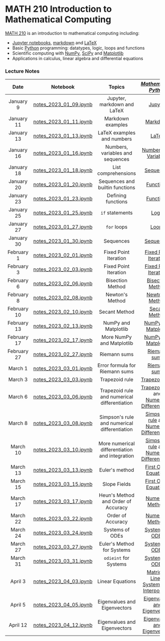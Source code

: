 # MATH 210 Introduction to Mathematical Computing

[MATH 210](https://courses.students.ubc.ca/cs/courseschedule?pname=subjarea&tname=subj-course&dept=MATH&course=210) is an introduction to mathematical computing including:

* [Jupyter notebooks](http://jupyter.org/), [markdown](https://en.wikipedia.org/wiki/Markdown) and [LaTeX](https://en.wikibooks.org/wiki/LaTeX/Mathematics)
* Basic [Python](https://www.python.org/) programming: datatypes, logic, loops and functions
* Scientific computing with [NumPy](http://www.numpy.org/), [SciPy](https://scipy.org/) and [Matplotlib](https://matplotlib.org/)
* Applications in calculus, linear algebra and differential equations

### Lecture Notes

| Date | Notebook | Topics | [*Mathematical Python*](https://patrickwalls.github.io/mathematicalpython) |
| :---: | :---: | :---: | :---: |
| January 9 | [notes_2023_01_09.ipynb](notes_2023_01_09.ipynb) | Jupyter, markdown and LaTeX | [Jupyter](https://patrickwalls.github.io/mathematicalpython/jupyter/notebook/) |
| January 11 | [notes_2023_01_11.ipynb](notes_2023_01_11.ipynb) | Markdown examples | [Markdown](https://patrickwalls.github.io/mathematicalpython/jupyter/markdown/) |
| January 13 | [notes_2023_01_13.ipynb](notes_2023_01_13.ipynb) | LaTeX examples and numbers | [LaTeX](https://patrickwalls.github.io/mathematicalpython/jupyter/latex/) |
| January 16 | [notes_2023_01_16.ipynb](notes_2023_01_16.ipynb) | Numbers, variables and sequences | [Numbers](https://patrickwalls.github.io/mathematicalpython/python/numbers/) and [Variables](https://patrickwalls.github.io/mathematicalpython/python/variables/) |
| January 18 | [notes_2023_01_18.ipynb](notes_2023_01_18.ipynb) | List comprehensions | [Sequences](https://patrickwalls.github.io/mathematicalpython/python/sequences/) |
| January 20 | [notes_2023_01_20.ipynb](notes_2023_01_20.ipynb) | Sequences and builtin functions | [Functions](https://patrickwalls.github.io/mathematicalpython/python/functions/) |
| January 23 | [notes_2023_01_23.ipynb](notes_2023_01_23.ipynb) | Defining functions | [Functions](https://patrickwalls.github.io/mathematicalpython/python/functions/) |
| January 25 | [notes_2023_01_25.ipynb](notes_2023_01_25.ipynb) | `if` statements | [Logic](https://patrickwalls.github.io/mathematicalpython/python/logic/) |
| January 27 | [notes_2023_01_27.ipynb](notes_2023_01_27.ipynb) | `for` loops | [Loops](https://patrickwalls.github.io/mathematicalpython/python/loops/) |
| January 30 | [notes_2023_01_30.ipynb](notes_2023_01_30.ipynb) | Sequences | [Sequences](https://en.wikipedia.org/wiki/Sequence) |
| February 1 | [notes_2023_02_01.ipynb](notes_2023_02_01.ipynb) | Fixed Point Iteration | [Fixed Point Iteration](https://en.wikipedia.org/wiki/Fixed-point_iteration) |
| February 3 | [notes_2023_02_03.ipynb](notes_2023_02_03.ipynb) | Fixed Point Iteration | [Fixed Point Iteration](https://en.wikipedia.org/wiki/Fixed-point_iteration) |
| February 6 | [notes_2023_02_06.ipynb](notes_2023_02_06.ipynb) | Bisection Method | [Bisection Method](https://patrickwalls.github.io/mathematicalpython/root-finding/bisection/) |
| February 8 | [notes_2023_02_08.ipynb](notes_2023_02_08.ipynb) | Newton's Method | [Newton's Method](https://patrickwalls.github.io/mathematicalpython/root-finding/newton/) |
| February 10 | [notes_2023_02_10.ipynb](notes_2023_02_10.ipynb) | Secant Method | [Secant Method](https://patrickwalls.github.io/mathematicalpython/root-finding/secant/) |
| February 13 | [notes_2023_02_13.ipynb](notes_2023_02_13.ipynb) | NumPy and Matplotlib | [NumPy](https://patrickwalls.github.io/mathematicalpython/scipy/numpy/) and [Matplotlib](https://patrickwalls.github.io/mathematicalpython/scipy/matplotlib/) |
| February 17 | [notes_2023_02_17.ipynb](notes_2023_02_17.ipynb) | More NumPy and Matplotlib | [NumPy](https://patrickwalls.github.io/mathematicalpython/scipy/numpy/) and [Matplotlib](https://patrickwalls.github.io/mathematicalpython/scipy/matplotlib/) |
| February 27 | [notes_2023_02_27.ipynb](notes_2023_02_27.ipynb) | Riemann sums | [Riemann sums](https://patrickwalls.github.io/mathematicalpython/integration/riemann-sums/) |
| March 1 | [notes_2023_03_01.ipynb](notes_2023_03_01.ipynb) | Error formula for Riemann sums | [Riemann sums](https://patrickwalls.github.io/mathematicalpython/integration/riemann-sums/) |
| March 3 | [notes_2023_03_03.ipynb](notes_2023_03_03.ipynb) | Trapezoid rule | [Trapezoid rule](https://patrickwalls.github.io/mathematicalpython/integration/trapezoid-rule/) |
| March 6 | [notes_2023_03_06.ipynb](notes_2023_03_06.ipynb) | Trapezoid rule and numerical differentiation | [Trapezoid rule](https://patrickwalls.github.io/mathematicalpython/integration/trapezoid-rule/) and [Numerical Differentiation](https://patrickwalls.github.io/mathematicalpython/differentiation/differentiation/) |
| March 8 | [notes_2023_03_08.ipynb](notes_2023_03_08.ipynb) | Simpson's rule and numerical differentiation | [Simpson's rule](https://patrickwalls.github.io/mathematicalpython/integration/simpsons-rule/) and [Numerical Differentiation](https://patrickwalls.github.io/mathematicalpython/differentiation/differentiation/) |
| March 10 | [notes_2023_03_10.ipynb](notes_2023_03_10.ipynb) | More numerical differentiation and integration | [Simpson's rule](https://patrickwalls.github.io/mathematicalpython/integration/simpsons-rule/) and [Numerical Differentiation](https://patrickwalls.github.io/mathematicalpython/differentiation/differentiation/) |
| March 13 | [notes_2023_03_13.ipynb](notes_2023_03_13.ipynb) | Euler's method | [First Order Equations](https://patrickwalls.github.io/mathematicalpython/differential-equations/first-order/) |
| March 15 | [notes_2023_03_15.ipynb](notes_2023_03_15.ipynb) | Slope Fields | [First Order Equations](https://patrickwalls.github.io/mathematicalpython/differential-equations/first-order/) |
| March 17 | [notes_2023_03_17.ipynb](notes_2023_03_17.ipynb) | Heun's Method and Order of Accuracy | [Numerical Methods](https://patrickwalls.github.io/mathematicalpython/differential-equations/numerical-methods/) |
| March 22 | [notes_2023_03_22.ipynb](notes_2023_03_22.ipynb) | Order of Accuracy | [Numerical Methods](https://patrickwalls.github.io/mathematicalpython/differential-equations/numerical-methods/) |
| March 24 | [notes_2023_03_24.ipynb](notes_2023_03_24.ipynb) | Systems of ODEs | [Systems of ODEs](https://patrickwalls.github.io/mathematicalpython/differential-equations/systems/) |
| March 27 | [notes_2023_03_27.ipynb](notes_2023_03_27.ipynb) | Euler's Method for Systems | [Systems of ODEs](https://patrickwalls.github.io/mathematicalpython/differential-equations/systems/) |
| March 31 | [notes_2023_03_31.ipynb](notes_2023_03_31.ipynb) | `odieint` for Systems | [Systems of ODEs](https://patrickwalls.github.io/mathematicalpython/differential-equations/systems/) |
| April 3 | [notes_2023_04_03.ipynb](notes_2023_04_03.ipynb) | Linear Equations | [Matrices](https://patrickwalls.github.io/mathematicalpython/linear-algebra/linear-algebra-scipy/), [Linear Systems](https://patrickwalls.github.io/mathematicalpython/linear-algebra/solving-linear-systems/) and [Interpolation](https://patrickwalls.github.io/mathematicalpython/linear-algebra/applications/#polynomial-interpolation) |
| April 5 | [notes_2023_04_05.ipynb](notes_2023_04_05.ipynb) | Eigenvalues and Eigenvectors | [Eigenvalues and Eigenvectors](https://patrickwalls.github.io/mathematicalpython/linear-algebra/eigenvalues-eigenvectors/) |
| April 12 | [notes_2023_04_12.ipynb](notes_2023_04_12.ipynb) | Eigenvalues and Eigenvectors | [Eigenvalues and Eigenvectors](https://patrickwalls.github.io/mathematicalpython/linear-algebra/eigenvalues-eigenvectors/) |